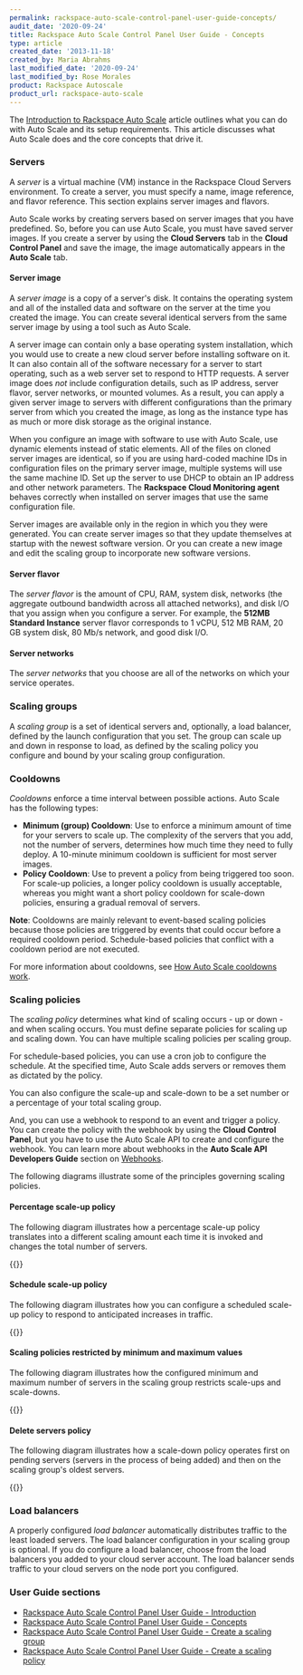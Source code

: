 ```yaml
---
permalink: rackspace-auto-scale-control-panel-user-guide-concepts/
audit_date: '2020-09-24'
title: Rackspace Auto Scale Control Panel User Guide - Concepts
type: article
created_date: '2013-11-18'
created_by: Maria Abrahms
last_modified_date: '2020-09-24'
last_modified_by: Rose Morales
product: Rackspace Autoscale
product_url: rackspace-auto-scale
---
```


The [Introduction to Rackspace Auto
Scale](/support/how-to/rackspace-auto-scale-control-panel-user-guide-introduction
"Introduction") article outlines what you can do with Auto Scale and its setup
requirements. This article discusses what Auto Scale does and the core
concepts that drive it.

### Servers

A *server* is a virtual machine (VM) instance in the Rackspace Cloud
Servers environment. To create a server, you must specify a name, image
reference, and flavor reference. This section explains server images and flavors.

Auto Scale works by creating servers based on server images that you
have predefined. So, before you can use Auto Scale, you must have saved server
images. If you create a server by using the **Cloud Servers** tab in the **Cloud
Control Panel** and save the image, the image automatically appears in the
**Auto Scale** tab.

#### Server image

A *server image* is a copy of a server's disk. It contains the operating system
and all of the installed data and software on the server at the time you created
the image. You can create several identical servers from the same server image
by using a tool such as Auto Scale.

A server image can contain only a base operating system installation, which you
would use to create a new cloud server before installing software on it. It
can also contain all of the software necessary for a server to start operating, such
as a web server set to respond to HTTP requests. A server image does *not*
include configuration details, such as IP address, server flavor, server
networks, or mounted volumes. As a result, you can apply a given server image
to servers with different configurations than the primary server from which
you created the image, as long as the instance type has as much or more disk
storage as the original instance.

When you configure an image with software to use with Auto Scale, use
dynamic elements instead of static elements. All of the files on cloned
server images are identical, so if you are using hard-coded machine IDs in
configuration files on the primary server image, multiple systems will use the
same machine ID. Set up the server to use DHCP to obtain an IP address
and other network parameters. The **Rackspace Cloud Monitoring agent** behaves
correctly when installed on server images that use the same configuration file.

Server images are available only in the region in which you they were generated.
You can create server images so that they update themselves at startup with the
newest software version. Or you can create a new image and edit the scaling
group to incorporate new software versions.

#### Server flavor

The *server flavor* is the amount of CPU, RAM, system disk, networks (the
aggregate outbound bandwidth across all attached networks), and disk I/O that
you assign when you configure a server. For example, the **512MB Standard
Instance** server flavor corresponds to 1 vCPU, 512 MB RAM, 20 GB system disk,
80 Mb/s network, and good disk I/O.

#### Server networks

The *server networks* that you choose are all of the networks on which your
service operates.

### Scaling groups

A *scaling group* is a set of identical servers and, optionally, a load
balancer, defined by the launch configuration that you set. The group can scale
up and down in response to load, as defined by the scaling policy you
configure and bound by your scaling group configuration.

### Cooldowns

*Cooldowns* enforce a time interval between possible actions. Auto Scale has
the following types:

- **Minimum (group) Cooldown**: Use to enforce a minimum amount of time for your
    servers to scale up. The complexity of the servers that you add, not
    the number of servers, determines how much time they need to fully deploy. A
    10-minute minimum cooldown is sufficient for most server images.
- **Policy Cooldown**: Use to prevent a policy from being triggered too soon. For
    scale-up policies, a longer policy cooldown is usually acceptable, whereas
    you might want a short policy cooldown for scale-down policies, ensuring a
    gradual removal of servers.

**Note**: Cooldowns are mainly relevant to event-based scaling policies because
those policies are triggered by events that could occur before a required
cooldown period. Schedule-based policies that conflict with a cooldown period
are not executed.

For more information about cooldowns, see [How Auto Scale cooldowns
work](/support/how-to/how-auto-scale-cooldowns-work).

### Scaling policies

The *scaling policy* determines what kind of scaling occurs - up or down - and
when scaling occurs. You must define separate policies for scaling up and scaling
down. You can have multiple scaling policies per scaling group.

For schedule-based policies, you can use a cron job to configure the schedule.
At the specified time, Auto Scale adds servers or removes them as dictated by
the policy.

You can also configure the scale-up and scale-down to be a set number or a
percentage of your total scaling group.

And, you can use a webhook to respond to an event and trigger a policy. You can
create the policy with the webhook by using the **Cloud Control Panel**, but you have to
use the Auto Scale API to create and configure the webhook. You can learn more
about webhooks in the **Auto Scale API Developers Guide** section on
[Webhooks](https://docs.rackspace.com/docs/autoscale/v1/developer-guide/#webhooks-and-capability-urls).

The following diagrams illustrate some of the principles governing scaling
policies.

#### Percentage scale-up policy

The following diagram illustrates how a percentage scale-up policy translates
into a different scaling amount each time it is invoked and changes the
total number of servers.

{{<image src="image003_3.png" alt="" title="">}}

#### Schedule scale-up policy

The following diagram illustrates how you can configure a scheduled scale-up policy
to respond to anticipated increases in traffic.

{{<image src="image005_3.png" alt="" title="">}}

#### Scaling policies restricted by minimum and maximum values

The following diagram illustrates how the configured minimum and maximum number
of servers in the scaling group restricts scale-ups and scale-downs.

{{<image src="image007_3.png" alt="" title="">}}

#### Delete servers policy

The following diagram illustrates how a scale-down policy operates first on
pending servers (servers in the process of being added) and then on the scaling
group's oldest servers.

{{<image src="image009_1.png" alt="" title="">}}

### Load balancers

A properly configured *load balancer* automatically distributes traffic to the
least loaded servers. The load balancer configuration in your scaling group is
optional. If you do configure a load balancer, choose from the load balancers
you added to your cloud server account. The load balancer sends
traffic to your cloud servers on the node port you configured.

### User Guide sections

- [Rackspace Auto Scale Control Panel User Guide - Introduction](/support/how-to/rackspace-auto-scale-control-panel-user-guide-introduction "Introduction")
- [Rackspace Auto Scale Control Panel User Guide - Concepts](/support/how-to/rackspace-auto-scale-control-panel-user-guide-concepts "Concepts")
- [Rackspace Auto Scale Control Panel User Guide - Create a scaling group](/support/how-to/rackspace-auto-scale-control-panel-user-guide-create-a-scaling-group "Creating Scaling Groups")
- [Rackspace Auto Scale Control Panel User Guide - Create a scaling policy](/support/how-to/rackspace-auto-scale-control-panel-user-guide-create-a-scaling-policy "Crating Scaling Policies")
